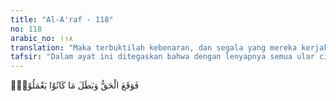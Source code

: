 ```yaml
---
title: "Al-A'raf - 118"
no: 118
arabic_no: ١١٨
translation: "Maka terbuktilah kebenaran, dan segala yang mereka kerjakan jadi sia-sia."
tafsir: "Dalam ayat ini ditegaskan bahwa dengan lenyapnya semua ular ciptaan ahli-ahli sihir Firaun dari pandangan orang-orang yang menyaksikannya, berarti kemenangan bagi mukjizat Nabi Musa atas perbuatan ahli-ahli sihir yang penuh kebathilan dan kepalsuan itu. Sihir mereka menjadi tidak berdaya menghadapi mukjizat utusan Allah.\n\nDalam kisah Nabi Musa yang terdapat dalam Surah thaha, sehubungan dengan masalah ini Allah berfirman:\n\nApa yang mereka buat itu hanyalah tipu daya pesihir (belaka). Dan tidak akan menang pesihir itu, dari mana pun ia datang. (thaha/20: 69)\n\nSedang dalam kisahnya yang terdapat dalam surah Yunus, Allah berfirman sebagai berikut:\n\nSetelah mereka melemparkan, Musa berkata, \"Apa yang kamu lakukan itu, itulah sihir, sesungguhnya Allah akan menampakkan kepalsuan sihir itu. Sungguh, Allah tidak akan membiarkan terus berlangsungnya pekerjaan orang yang berbuat kerusakan.\" (Yunus/10: 81)"
---
```


فَوَقَعَ الْحَقُّ وَبَطَلَ مَا كَانُوْا يَعْمَلُوْنَۚ 
